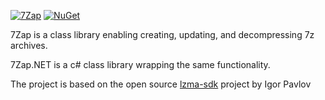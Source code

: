 [![7Zap](https://github.com/nirbar/7zap/actions/workflows/build.yml/badge.svg?branch=master)](https://github.com/nirbar/7zap/actions/workflows/build.yml)
[![NuGet](https://img.shields.io/nuget/v/7Zap.NET.svg?style=flat-square)](https://www.nuget.org/packages/7Zap.NET/)

7Zap is a class library enabling creating, updating, and decompressing 7z archives.

7Zap.NET is a c# class library wrapping the same functionality.

The project is based on the open source [lzma-sdk](https://www.7-zip.org/sdk.html) project by Igor Pavlov
